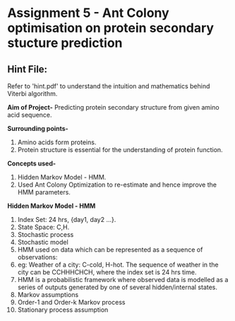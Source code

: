 # Assignment 5 - Ant Colony optimisation on protein secondary stucture prediction

## Hint File: 

Refer to 'hint.pdf' to understand the intuition and mathematics behind Viterbi algorithm.  

**Aim of Project-**
Predicting protein secondary structure from given amino acid sequence.

**Surrounding points-**
1. Amino acids form proteins.
2. Protein structure is essential for the understanding of protein function.

**Concepts used-**
1. Hidden Markov Model - HMM.
2. Used Ant Colony Optimization to re-estimate and hence improve the HMM parameters.

**Hidden Markov Model - HMM**
1. Index Set: 24 hrs, {day1, day2 ...}.
2. State Space: C,H.
3. Stochastic process
4. Stochastic model
5. HMM used on data which can be represented as a sequence of observations:
6. eg: Weather of a city: C-cold, H-hot. The sequence of weather in the city can be CCHHHCHCH, where the index set is 24 hrs time.
7. HMM is a probabilistic framework where observed data is modelled as a series of outputs generated by one of several hidden/internal states.
8. Markov assumptions
9. Order-1 and Order-k Markov process
10. Stationary process assumption 


